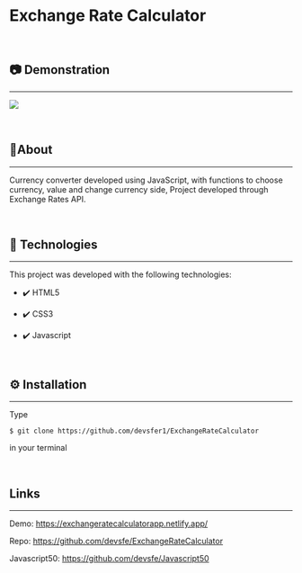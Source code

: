 # Exchange Rate Calculator
<br>
<h2>📷 Demonstration</h2>
<hr>
<p>
    <img src="https://user-images.githubusercontent.com/58652794/105563400-ae41e480-5cfc-11eb-9608-9d53b3c8de62.gif">
</p>
<br>
<h2>📖About</h2>
<hr>
<p>Currency converter developed using JavaScript, with functions to choose currency, value and change currency side, Project developed through Exchange Rates API.</p>
<br>
<h2>🚀 Technologies</h2>
<hr>
<p>This project was developed with the following technologies:</p>
<ul>
    <li><p>✔️ HTML5</p></li>
    <li><p>✔️ CSS3</p></li>
    <li><p>✔️ Javascript</p></li>
</ul>
<br>
<h2>⚙️ Installation</h2>
<hr>
<p>Type <pre><code>$ git clone https://github.com/devsfer1/ExchangeRateCalculator</code></pre> in your terminal</p>
<br>
<h2>Links</h2>
<hr>
<p>Demo: <a href="https://exchangeratecalculatorapp.netlify.app/">https://exchangeratecalculatorapp.netlify.app/ </a></p>
<p>Repo: <a href="https://github.com/devsfe/ExchangeRateCalculator">https://github.com/devsfe/ExchangeRateCalculator </a></p>
<p>Javascript50: <a href="https://github.com/devsfe/Javascript50">https://github.com/devsfe/Javascript50 </a></p>
